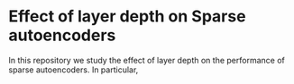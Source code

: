 # Effect of layer depth on Sparse autoencoders

In this repository we study the effect of layer depth on the performance of sparse autoencoders. In particular, 